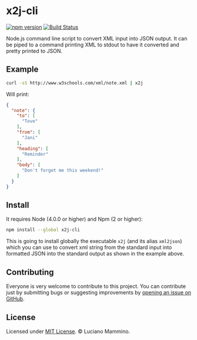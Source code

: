# x2j-cli

[![npm version](https://badge.fury.io/js/x2j-cli.svg)](http://badge.fury.io/js/x2j-cli)
[![Build Status](https://travis-ci.org/lmammino/x2j-cli.svg?branch=master)](https://travis-ci.org/lmammino/x2j-cli)

Node.js command line script to convert XML input into JSON output. It can be
piped to a command printing XML to stdout to have it converted and pretty printed
to JSON.


## Example

```bash
curl -sS http://www.w3schools.com/xml/note.xml | x2j
```

Will print:

```json
{
  "note": {
    "to": [
      "Tove"
    ],
    "from": [
      "Jani"
    ],
    "heading": [
      "Reminder"
    ],
    "body": [
      "Don't forget me this weekend!"
    ]
  }
}
```


## Install

It requires Node (4.0.0 or higher) and Npm (2 or higher):

```bash
npm install --global x2j-cli
```

This is going to install globally the executable `x2j` (and its alias `xml2json`)
which you can use to convert xml string from the standard input into formatted
JSON into the standard output as shown in the example above.


## Contributing

Everyone is very welcome to contribute to this project.
You can contribute just by submitting bugs or suggesting improvements by
[opening an issue on GitHub](https://github.com/lmammino/x2j-cli/issues).


## License

Licensed under [MIT License](LICENSE). © Luciano Mammino.
